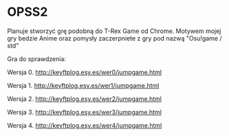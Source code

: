 # OPSS2

Planuje stworzyć grę podobną do T-Rex Game od Chrome. Motywem mojej gry bedzie Anime oraz pomysły zaczerpniete z gry pod nazwą "Osu!game / std"


Gra do sprawdzenia:

Wersja 0.
http://keyftplog.esy.es/wer0/jumpgame.html

Wersja 1.
http://keyftplog.esy.es/wer1/jumpgame.html

Wersja 2.
http://keyftplog.esy.es/wer2/jumpgame.html

Wersja 3.
http://keyftplog.esy.es/wer3/jumpgame.html

Wersja 4.
http://keyftplog.esy.es/wer4/jumpgame.html




